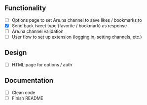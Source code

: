 ## Functionality
- [ ] Options page to set Are.na channel to save likes / bookmarks to
- [x] Send back tweet type (favorite / bookmark) as response
- [ ] Are.na channel validation
- [ ] User flow to set up extension (logging in, setting channels, etc.)

## Design
- [ ] HTML page for options / auth

## Documentation
- [ ] Clean code
- [ ] Finish README